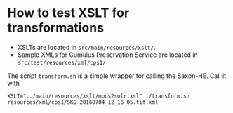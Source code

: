 # How to test XSLT for transformations

* XSLTs are located in `src/main/resources/xslt/`.
* Sample XMLs for Cumulus Preservation Service are located in `src/test/resources/xml/cps1/`

The script `transform.sh` is a simple wrapper for calling the Saxon-HE. Call it with

```shell
XSLT="../main/resources/xslt/mods2solr.xsl" ./transform.sh resources/xml/cps1/SKG_20160704_12_16_05.tif.xml

